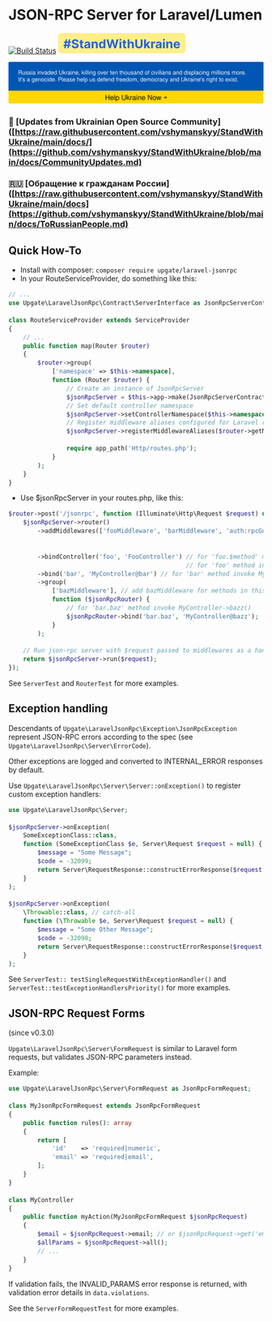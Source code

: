 # JSON-RPC Server for Laravel/Lumen

[![Build Status](https://circleci.com/gh/upgate/laravel-jsonrpc.svg?style=shield)](https://app.circleci.com/pipelines/github/upgate/laravel-jsonrpc) [![StandWithUkraine](https://raw.githubusercontent.com/vshymanskyy/StandWithUkraine/main/badges/StandWithUkraine.svg)](https://github.com/vshymanskyy/StandWithUkraine/blob/main/docs/README.md)

[![Stand With Ukraine](https://raw.githubusercontent.com/vshymanskyy/StandWithUkraine/main/banner2-direct.svg)](https://vshymanskyy.github.io/StandWithUkraine/)

### 📢 [Updates from Ukrainian Open Source Community]([https://raw.githubusercontent.com/vshymanskyy/StandWithUkraine/main/docs/](https://github.com/vshymanskyy/StandWithUkraine/blob/main/docs/CommunityUpdates.md)
### 🇷🇺 [Обращение к гражданам России]([https://raw.githubusercontent.com/vshymanskyy/StandWithUkraine/main/docs](https://github.com/vshymanskyy/StandWithUkraine/blob/main/docs/ToRussianPeople.md)

## Quick How-To

- Install with composer: `composer require upgate/laravel-jsonrpc`
- In your RouteServiceProvider, do something like this:


```php
// ...
use Upgate\LaravelJsonRpc\Contract\ServerInterface as JsonRpcServerContract;

class RouteServiceProvider extends ServiceProvider
{
    // ...
    public function map(Router $router)
    {
        $router->group(
            ['namespace' => $this->namespace],
            function (Router $router) {
                // Create an instance of JsonRpcServer
                $jsonRpcServer = $this->app->make(JsonRpcServerContract::class);
                // Set default controller namespace
                $jsonRpcServer->setControllerNamespace($this->namespace);
                // Register middleware aliases configured for Laravel router
                $jsonRpcServer->registerMiddlewareAliases($router->getMiddleware());
                
                require app_path('Http/routes.php');
            }
        );
    }
}
```

- Use $jsonRpcServer in your routes.php, like this:

```php
$router->post('/jsonrpc', function (Illuminate\Http\Request $request) use ($jsonRpcServer) {
    $jsonRpcServer->router()
        ->addMiddlewares(['fooMiddleware', 'barMiddleware', 'auth:rpcGuard']) // Middleware alias names or class names.
                                                                              // Parameters may be specified by separating
                                                                              // the middleware name and parameters with a :
        ->bindController('foo', 'FooController') // for 'foo.$method' methods invoke FooController->$method(),
                                                 // for 'foo' method invoke FooConroller->index()
        ->bind('bar', 'MyController@bar') // for 'bar' method invoke MyController->bar()
        ->group(
            ['bazMiddleware'], // add bazMiddleware for methods in this group
            function ($jsonRpcRouter) {
                // for 'bar.baz' method invoke MyController->bazz()
                $jsonRpcRouter->bind('bar.baz', 'MyController@bazz');
            }
        );

    // Run json-rpc server with $request passed to middlewares as a handle() method argument
    return $jsonRpcServer->run($request);
});
```

See `ServerTest` and `RouterTest` for more examples.

## Exception handling

Descendants of `Upgate\LaravelJsonRpc\Exception\JsonRpcException` represent JSON-RPC errors according to the spec (see `Upgate\LaravelJsonRpc\Server\ErrorCode`).

Other exceptions are logged and converted to INTERNAL_ERROR responses by default.

Use `Upgate\LaravelJsonRpc\Server\Server::onException()` to register custom exception handlers:

```php
use Upgate\LaravelJsonRpc\Server;

$jsonRpcServer->onException(
    SomeExceptionClass::class,
    function (SomeExceptionClass $e, Server\Request $request = null) {
        $message = "Some Message";
        $code = -32099;
        return Server\RequestResponse::constructErrorResponse($request ? $request->getId() : null, $message, $code);
    }
);

$jsonRpcServer->onException(
    \Throwable::class, // catch-all
    function (\Throwable $e, Server\Request $request = null) {
        $message = "Some Other Message";
        $code = -32098;
        return Server\RequestResponse::constructErrorResponse($request ? $request->getId() : null, $message, $code);
    }
);
```

See `ServerTest:: testSingleRequestWithExceptionHandler()` and `ServerTest::testExceptionHandlersPriority()` for more examples.

## JSON-RPC Request Forms

(since v0.3.0)

`Upgate\LaravelJsonRpc\Server\FormRequest` is similar to Laravel form requests, but validates JSON-RPC parameters instead. 

Example:

```php
use Upgate\LaravelJsonRpc\Server\FormRequest as JsonRpcFormRequest;

class MyJsonRpcFormRequest extends JsonRpcFormRequest
{
    public function rules(): array
    {
        return [
            'id'    => 'required|numeric',
            'email' => 'required|email',
        ];
    }
}

class MyController
{
    public function myAction(MyJsonRpcFormRequest $jsonRpcRequest)
    {
        $email = $jsonRpcRequest->email; // or $jsonRpcRequest->get('email');
        $allParams = $jsonRpcRequest->all();
        // ...
    }
}
```

If validation fails, the INVALID_PARAMS error response is returned, with validation error details in `data.violations`.

See the `ServerFormRequestTest` for more examples.
